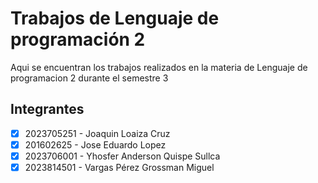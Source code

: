 # Trabajos de Lenguaje de programación 2

Aqui se encuentran los trabajos realizados en la materia de 
Lenguaje de programacion 2 durante el semestre 3

## Integrantes
- [x] 2023705251 - Joaquin Loaiza Cruz
- [x] 201602625 - Jose Eduardo Lopez
- [x] 2023706001 - Yhosfer Anderson Quispe Sullca
- [x] 2023814501 - Vargas Pérez Grossman Miguel